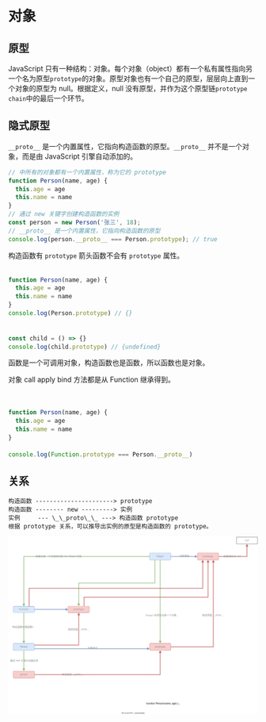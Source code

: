 # 对象

## 原型

JavaScript 只有一种结构：对象。每个对象（object）都有一个私有属性指向另一个名为原型`prototype`的对象。原型对象也有一个自己的原型，层层向上直到一个对象的原型为 null。根据定义，null 没有原型，并作为这个原型链`prototype chain`中的最后一个环节。

## 隐式原型
`__proto__` 是一个内置属性，它指向构造函数的原型。`__proto__` 并不是一个对象，而是由 JavaScript 引擎自动添加的。


```js | pure
// 中所有的对象都有一个内置属性，称为它的 prototype
function Person(name, age) {
  this.age = age
  this.name = name
}
// 通过 new 关键字创建构造函数的实例
const person = new Person('张三', 18);
// __proto__ 是一个内置属性，它指向构造函数的原型
console.log(person.__proto__ === Person.prototype); // true
```


构造函数有 `prototype` 箭头函数不会有 `prototype` 属性。

```js | pure

function Person(name, age) {
  this.age = age
  this.name = name
}
console.log(Person.prototype) // {}


const child = () => {}
console.log(child.prototype) // {undefined}

```



函数是一个可调用对象，构造函数也是函数，所以函数也是对象。

对象 call apply bind 方法都是从 Function 继承得到。



```js


function Person(name, age) {
  this.age = age
  this.name = name
}

console.log(Function.prototype === Person.__proto__)

```

## 关系

    构造函数 ----------------------> prototype
    构造函数 -------- new ---------> 实例
    实例     --- \_\_proto\_\_ ---> 构造函数 prototype
    根据 prototype 关系，可以推导出实例的原型是构造函数的 prototype。

![原型原型链关系](./prototype.svg "原型原型链关系")

